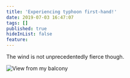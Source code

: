 ```yaml
---
title: 'Experiencing typhoon first-hand!'
date: 2019-07-03 16:47:07
tags: []
published: true
hideInList: false
feature: 
---
```

The wind is not unprecedentedly fierce though.

![View from my balcony](https://wx4.sinaimg.cn/mw690/75fab626gy1g4mr05y8yfj21400u0qv6.jpg)